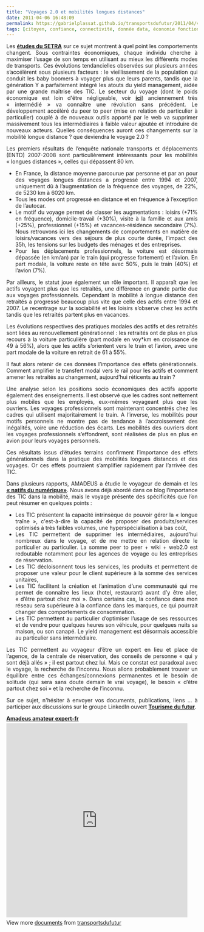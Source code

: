 ```yaml
---
title: "Voyages 2.0 et mobilités longues distances"
date: 2011-04-06 16:48:09
permalink: https://gabrielplassat.github.io/transportsdufutur/2011/04/voyages-20-et-mobilites-longues-distances.html
tags: [citoyen, confiance, connectivité, donnée data, économie fonctionnalité, internet, iphone, partage de données, Service de mobilité, voyage]
---
```


<p style="text-align: justify;">Les <strong><a href="https://gabrielplassat.github.io/transportsdufutur/2010/12/etudes-mobilites-a-grande-distance.html" target="_blank">études du SETRA</a></strong> sur ce sujet montrent à quel point les comportements changent. Sous contraintes économiques, chaque individu cherche à maximiser l’usage de son temps en utilisant au mieux les différents modes de transports. Ces évolutions tendancielles observées sur plusieurs années s’accélèrent sous plusieurs facteurs : le vieillissement de la population qui conduit les baby boomers à voyager plus que leurs parents, tandis que la génération Y a parfaitement intégré les atouts du yield management, aidée par une grande maîtrise des TIC. Le secteur du voyage (dont le poids économique est loin d'être négligeable, voir <strong><a href="http://www.tourisme.gouv.fr/cnt/publications/poids-economique-social.php" target="_blank">ici</a></strong>) anciennement très « intermédié » va connaître une révolution sans précédent. Le développement accéléré du peer to peer (mise en relation de particulier à particulier) couplé à de nouveaux outils apporté par le web va supprimer massivement tous les intermédiaires à faible valeur ajoutée et introduire de nouveaux acteurs. Quelles conséquences auront ces changements sur la mobilité longue distance ? que deviendra le voyage 2.0 ? </p>  <!--more-->   <p style="text-align: justify;">Les premiers résultats de l’enquête nationale transports et déplacements (ENTD) 2007-2008 sont particulièrement intéressants pour les mobilités « longues distances », celles qui dépassent 80 km.</p> <ul style="text-align: justify;"> <li>En France, la distance moyenne parcourue par personne et par an pour des voyages longues distances a progressé entre 1994 et 2007, uniquement dû à l’augmentation de la fréquence des voyages, de 22%, de 5230 km à 6020 km. </li> <li>Tous les modes ont progressé en distance et en fréquence à l’exception de l’autocar.</li> <li>Le motif du voyage permet de classer les augmentations : loisirs (+71% en fréquence), domicile-travail (+30%), visite à la famille et aux amis (+25%), professionnel (+15%) et vacances-résidence secondaire (7%). Nous retrouvons ici les changements de comportements en matière de loisirs/vacances vers des séjours de plus courte durée, l’impact des 35h, les tensions sur les budgets des ménages et des entreprises.</li> <li>Pour les déplacements professionnels, la voiture est désormais dépassée (en km/an) par le train (qui progresse fortement) et l’avion. En part modale, la voiture reste en tête avec 50%, puis le train (40%) et l’avion (7%).</li> </ul> <p style="text-align: justify;">Par ailleurs, le statut joue également un rôle important. Il apparaît que les actifs voyagent plus que les retraités, une différence en grande partie due aux voyages professionnels. Cependant la mobilité à longue distance des retraités a progressé beaucoup plus vite que celle des actifs entre 1994 et 2007. Le recentrage sur la sociabilité et les loisirs s’observe chez les actifs tandis que les retraités partent plus en vacances.</p> <p style="text-align: justify;">Les évolutions respectives des pratiques modales des actifs et des retraités sont liées au renouvellement générationnel : les retraités ont de plus en plus recours à la voiture particulière (part modale en voy*km en croissance de 49 à 56%), alors que les actifs s’orientent vers le train et l’avion, avec une part modale de la voiture en retrait de 61 à 55%.</p> <p style="text-align: justify;">Il faut alors retenir de ces données l’importance des effets générationnels. Comment amplifier le transfert modal vers le rail pour les actifs et comment amener les retraités au changement, aujourd’hui réticents au train ?</p> <p style="text-align: justify;">Une analyse selon les positions socio économiques des actifs apporte également des enseignements. Il est observé que les cadres sont nettement plus mobiles que les employés, eux-mêmes voyageant plus que les ouvriers. Les voyages professionnels sont maintenant concentrés chez les cadres qui utilisent majoritairement le train. A l’inverse, les mobilités pour motifs personnels ne montre pas de tendance à l’accroissement des inégalités, voire une réduction des écarts. Les mobilités des ouvriers dont les voyages professionnels s’effondrent, sont réalisées de plus en plus en avion pour leurs voyages personnels.</p> <p style="text-align: justify;">Ces résultats issus d’études terrains confirment l’importance des effets générationnels dans la pratique des mobilités longues distances et des voyages. Or ces effets pourraient s’amplifier rapidement par l’arrivée des TIC.</p> <p style="text-align: justify;">Dans plusieurs rapports, AMADEUS a étudie le voyageur de demain et les <strong><a href="http://www.amadeus.com/fr/x181752.html" target="_blank">« natifs du numérique»</a></strong>. Nous avons déjà abordé dans ce blog l’importance des TIC dans la mobilité, mais le voyage présente des spécificités que l’on peut résumer en quelques points :</p> <ul style="text-align: justify;"> <li>Les TIC présentent la capacité intrinsèque de pouvoir gérer la « longue traîne », c'est-à-dire la capacité de proposer des produits/services optimisés à très faibles volumes, une hyperspécialisation à bas coût,</li> <li>Les TIC permettent de supprimer les intermédiaires, aujourd’hui nombreux dans le voyage, et de me mettre en relation directe le particulier au particulier. La somme peer to peer + wiki + web2.0 est redoutable notamment pour les agences de voyage ou les entreprises de réservation.</li> <li>Les TIC décloisonnent tous les services, les produits et permettent de proposer une valeur pour le client supérieure à la somme des services unitaires,</li> <li>Les TIC facilitent la création et l’animation d’une communauté qui me permet de connaître les lieux (hotel, restaurant) avant d’y être aller, « d’être partout chez moi ». Dans certains cas, la confiance dans mon réseau sera supérieure à la confiance dans les marques, ce qui pourrait changer des comportements de consommation.</li> <li>Les TIC permettent au particulier d’optimiser l’usage de ses ressources et de vendre pour quelques heures son véhicule, pour quelques nuits sa maison, ou son canapé. Le yield management est désormais accessible au particulier sans intermédiaire.</li> </ul> <p style="text-align: justify;">Les TIC permettent au voyageur d’être un expert en lieu et place de l’agence, de la centrale de réservation, des conseils de personne « qui y sont déjà allés » ; il est partout chez lui. Mais ce constat est paradoxal avec le voyage, la recherche de l’inconnu. Nous allons probablement trouver un équilibre entre ces échanges/connexions permanentes et le besoin de solitude (qui sera sans doute demain le vrai voyage), le besoin « d’être partout chez soi » et la recherche de l’inconnu.</p> <p style="text-align: justify;">Sur ce sujet, n'hésiter à envoyer vos documents, publications, liens ... à participer aux discussions sur le groupe LinkedIn ouvert <strong><a href="http://www.linkedin.com/groups/Tourisme-futur-3820348?trk=myg_ugrp_ovr" target="_blank">Tourisme du futur</a></strong>.</p> <div id="__ss_7306238" style="width: 477px;"><strong style="display: block; margin: 12px 0 4px;"><a href="http://www.slideshare.net/transportsdufutur/amadeus-amateur-expertfr" title="Amadeus amateur expert-fr">Amadeus amateur expert-fr</a></strong> <iframe frameborder="0" height="510" marginheight="0" marginwidth="0" scrolling="no" src="http://www.slideshare.net/slideshow/embed_code/7306238" width="477"></iframe> <div style="padding: 5px 0 12px;">View more <a href="http://www.slideshare.net/">documents</a> from <a href="http://www.slideshare.net/transportsdufutur">transportsdufutur</a></div> </div>

